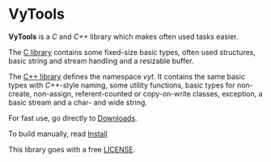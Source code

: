 # VyTools

**VyTools** is a *C* and *C++* library which 
makes often used tasks easier. 

The [C library](C) contains some fixed-size basic types,
often used structures, basic string and stream handling
and a resizable buffer.

The [C++ library](Cpp) defines the namespace *vyt*.
It contains the same basic types with *C++*-style naming,
some utility functions, basic types for non-create,
non-assign, referent-counted or copy-on-write classes,
exception, a basic stream and a char- and wide string. 

For fast use, go directly to [Downloads](https://github.com/Doi6doi/vytools/releases).

To build manually, read [Install](Install)

This library goes with a free [LICENSE](https://github.com/Doi6doi/vytools/blob/main/LICENSE).
